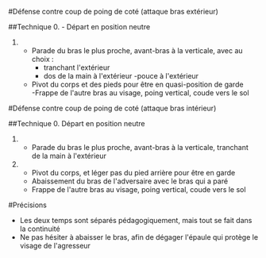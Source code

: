 #Défense contre coup de poing de coté (attaque bras extérieur)

##Technique
0.  - Départ en position neutre
1.  - Parade du bras le plus proche, avant-bras à la verticale, avec au choix :
        - tranchant l'extérieur
        - dos de la main à l'extérieur
        -pouce à l'extérieur
    - Pivot du corps et des pieds pour être en quasi-position de garde</li>
    -Frappe de l'autre bras au visage, poing vertical, coude vers le sol

#Défense contre coup de poing de coté (attaque bras intérieur)

##Technique
0.  Départ en position neutre
1.  - Parade du bras le plus proche, avant-bras à la verticale, tranchant de la main à l'extérieur
2.  - Pivot du corps, et léger pas du pied arrière pour être en garde
    - Abaissement du bras de l'adversaire avec le bras qui a paré
    - Frappe de l'autre bras au visage, poing vertical, coude vers le sol

#Précisions
- Les deux temps sont séparés pédagogiquement, mais tout se fait dans la continuité
- Ne pas hésiter à abaisser le bras, afin de dégager l'épaule qui protège le visage de l'agresseur
